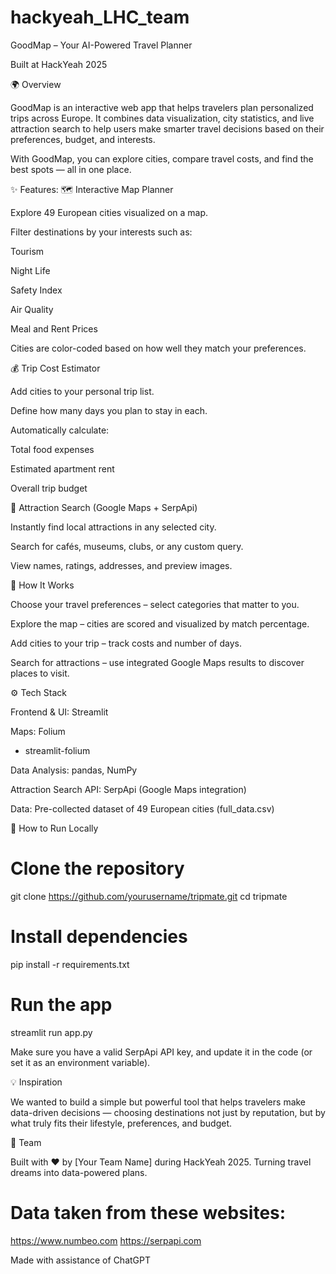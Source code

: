 # hackyeah_LHC_team
GoodMap – Your AI-Powered Travel Planner

Built at HackYeah 2025

🌍 Overview

GoodMap is an interactive web app that helps travelers plan personalized trips across Europe.
It combines data visualization, city statistics, and live attraction search to help users make smarter travel decisions based on their preferences, budget, and interests.

With GoodMap, you can explore cities, compare travel costs, and find the best spots — all in one place.

✨ Features:
🗺️ Interactive Map Planner

Explore 49 European cities visualized on a map.

Filter destinations by your interests such as:

Tourism

Night Life

Safety Index

Air Quality

Meal and Rent Prices

Cities are color-coded based on how well they match your preferences.

💰 Trip Cost Estimator

Add cities to your personal trip list.

Define how many days you plan to stay in each.

Automatically calculate:

Total food expenses

Estimated apartment rent

Overall trip budget

🔎 Attraction Search (Google Maps + SerpApi)

Instantly find local attractions in any selected city.

Search for cafés, museums, clubs, or any custom query.

View names, ratings, addresses, and preview images.

🧠 How It Works

Choose your travel preferences – select categories that matter to you.

Explore the map – cities are scored and visualized by match percentage.

Add cities to your trip – track costs and number of days.

Search for attractions – use integrated Google Maps results to discover places to visit.

⚙️ Tech Stack

Frontend & UI: Streamlit

Maps: Folium
 + streamlit-folium

Data Analysis: pandas, NumPy

Attraction Search API: SerpApi
 (Google Maps integration)

Data: Pre-collected dataset of 49 European cities (full_data.csv)

🚀 How to Run Locally
# Clone the repository
git clone https://github.com/yourusername/tripmate.git
cd tripmate

# Install dependencies
pip install -r requirements.txt

# Run the app
streamlit run app.py


Make sure you have a valid SerpApi API key, and update it in the code (or set it as an environment variable).

💡 Inspiration

We wanted to build a simple but powerful tool that helps travelers make data-driven decisions — choosing destinations not just by reputation, but by what truly fits their lifestyle, preferences, and budget.

👥 Team

Built with ❤️ by [Your Team Name] during HackYeah 2025.
Turning travel dreams into data-powered plans.

# Data taken from these websites:
https://www.numbeo.com
https://serpapi.com

Made with assistance of ChatGPT
